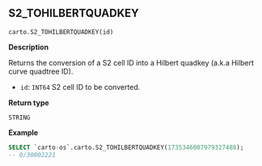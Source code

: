 ## S2_TOHILBERTQUADKEY

```sql:signature
carto.S2_TOHILBERTQUADKEY(id)
```

**Description**

Returns the conversion of a S2 cell ID into a Hilbert quadkey (a.k.a Hilbert curve quadtree ID).

* `id`: `INT64` S2 cell ID to be converted.

**Return type**

`STRING`

**Example**

```sql
SELECT `carto-os`.carto.S2_TOHILBERTQUADKEY(1735346007979327488);
-- 0/30002221
```
